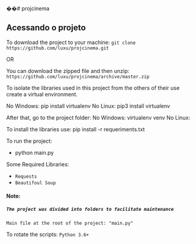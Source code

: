 ��#   p r o j c i n e m a

## Acessando o projeto

To download the project to your machine:
`git clone https://github.com/luxu/projcinema.git`

OR

You can download the zipped file and then unzip:
`https://github.com/luxu/projcinema/archive/master.zip`

To isolate the libraries used in this project from the others of their use create a virtual environment.

No Windows: pip install virtualenv
No Linux: pip3 install virtualenv

After that, go to the project folder:
No Windows: virtualenv venv
No Linux:

To install the libraries use: pip install -r requeriments.txt

To run the project:
- python main.py

Some Required Libraries:
* `Requests`
* `Beautifoul Soup`

#### Note:
##### `The project was divided into folders to facilitate maintenance`

```
Main file at the root of the project: "main.py"
```


To rotate the scripts: `Python 3.6+`
